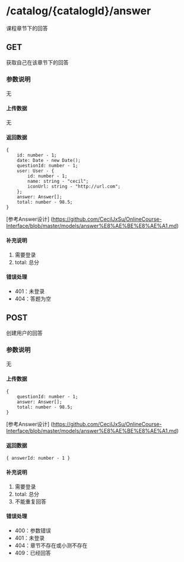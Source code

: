 # /catalog/{catalogId}/answer
课程章节下的回答

## GET
获取自己在该章节下的回答
### 参数说明
无
#### 上传数据
无
#### 返回数据
```
{
    id: number - 1;
    date: Date - new Date();
    questionId: number - 1;
    user: User - {
        id: number - 1;
        name: string - "cecil";
        iconUrl: string - "http://url.com";
    };
    answer: Answer[];
    total: number - 98.5;
}
```
[参考Answer设计] (https://github.com/CecilJxSu/OnlineCourse-Interface/blob/master/models/answer%E8%AE%BE%E8%AE%A1.md)

#### 补充说明
1. 需要登录
2. total: 总分

#### 错误处理
* 401：未登录
* 404：答题为空


## POST
创建用户的回答
### 参数说明
无
#### 上传数据
```
{
    questionId: number - 1;
    answer: Answer[];
    total: number - 98.5;
}
```
[参考Answer设计] (https://github.com/CecilJxSu/OnlineCourse-Interface/blob/master/models/answer%E8%AE%BE%E8%AE%A1.md)

#### 返回数据
```
{ answerId: number - 1 }
```
#### 补充说明
1. 需要登录
2. total: 总分
3. 不能重复回答

#### 错误处理
* 400：参数错误
* 401：未登录
* 404：章节不存在或小测不存在
* 409：已经回答
